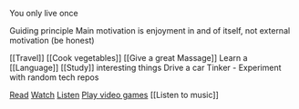 You only live once

Guiding principle
Main motivation is enjoyment in and of itself, not external motivation (be honest)

[[Travel]]
[[Cook vegetables]]
[[Give a great Massage]]
Learn a [[Language]]
[[Study]] interesting things
Drive a car
Tinker - Experiment with random tech repos

[Read](https://docs.google.com/document/d/1UUmWddjcJk3P6oKj67oCg4ZInA_sowbZOefW_LItzV4/edit)
[Watch](https://docs.google.com/document/d/1MGLRWqwM0nM5qDPNFNq0t7-jcwfN6IFHlXpE9-8DDFo/edit)
[Listen](https://docs.google.com/document/d/1dJ-gBjTR1hrmAwYm1c7bICnUJqRTQYf7-BUhWXzzLa4/edit)
[Play video games](https://docs.google.com/document/d/112QuURW5R3NgG2x5O8qJQ9_NrxyHQFwGSndXqm1poJc/edit)
[[Listen to music]]

